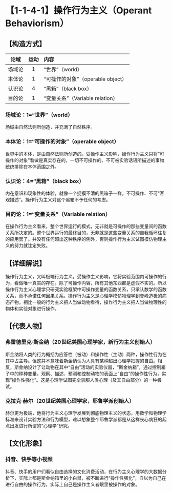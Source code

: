 # 【1-1-4-1】操作行为主义（Operant Behaviorism）
## 【构造方式】
| 论域 | 运动           | 内容 |
|:----:|:----------------:|:-----|
| 场域论   |1 |  “世界”（world）  |
| 本体论   |1 |  “可操作的对象”（operable object）  |
| 认识论   | 4|  “黑箱”（black box）  |
| 目的论   |1 |   “变量关系”（Variable relation） |

### 场域论：1=“世界”（world）

场域由自然法则所创造，并充满了自然秩序。

### 本体论：1=“可操作的对象”（operable object）

世界中的本体，是由自然法则所创造的。受操作主义影响，操作行为主义只将“可操作的对象”看做是真实存在的，一切不可操作的、不可被实验话语所描述的事物统统排除在本体范围之外。

### 认识论：4=“黑箱”（black box）

内在意识和现象性的体验，就像一个捉摸不清的黑箱子一样，不可操作、不可“客观描述”。操作行为主义对这个黑箱不予任何的考虑。

### 目的论：1=“变量关系”（Variable relation）

在操作行为主义看来，整个世界运行的模式，无非就是可操作的那些变量间的函数关系所决定的。整个世界运行的最终目的，无非就是这些变量关系的自我循环往复的应用罢了。并没有任何超出这种秩序的例外，否则操作行为主义试图模仿物理主义的努力就注定失败。

## 【详细解说】
操作行为主义，又叫极端行为主义，受操作主义影响，它将实验范围内可操作的行为，看做唯一真实的存在。除了可操作内容，所有其他东西都是虚假不实的。所以操作行为主义心理学只研究实验框架中可操作变量的函数关系，只承认数学的函数关系，而不承诺任何因果关系。操作行为主义是心理学模仿物理学到登峰造极的病态产物。相比一般的行为主义把人当做动物看待，操作行为主义把人当做物理性的物体和实验对象进行操作。

## 【代表人物】

### 弗雷德里克·斯金纳（20世纪美国心理学家，新行为主义创始人）
斯金纳将人类的行为概括为应答性（被动）和操作性（主动）两种，操作性行为在其中占主导。但这并不意味着斯金纳认为人具有某种超出心理学把握的自由。相反，斯金纳设计了让动物在其中“自由”活动的实验仪器，“斯金纳箱”，通过控制箱子中的种种变量，观察、描述、预测和控制动物的表面上“自由”的操作性行为，实现“操作性强化”。这是心理学试图完全驯服人类心理（及其自由部分）的一种尝试。

### 克拉克·赫尔（20世纪美国心理学家，耶鲁学派创始人）

赫尔更为极端，他将行为主义心理学发展到彻底物理主义的状态，用数学和物理学标准来设计实验方法和行为模型，难以想象整个耶鲁学派都是从这样丧心病狂的起点出发进行所谓的“心理学”研究。

## 【文化形象】
### 抖音、快手等小视频
抖音、快手的用户们看似自由选择的文化消费活动，在行为主义心理学的大数据分析下，实际上都是斯金纳箱里的小白鼠，被不断进行“操作性强化”，自以为自己在进行自由的操作行为，实际上自己是操作主义者眼里被操作的对象。
